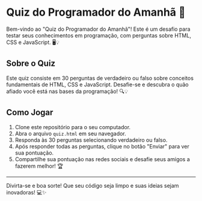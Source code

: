# Quiz do Programador do Amanhã 🚀

Bem-vindo ao "Quiz do Programador do Amanhã"! Este é um desafio para testar seus conhecimentos em programação, com perguntas sobre HTML, CSS e JavaScript. 🖥️💡

## Sobre o Quiz

Este quiz consiste em 30 perguntas de verdadeiro ou falso sobre conceitos fundamentais de HTML, CSS e JavaScript. Desafie-se e descubra o quão afiado você está nas bases da programação! 🔍💡

## Como Jogar

1. Clone este repositório para o seu computador.
2. Abra o arquivo `quiz.html` em seu navegador.
3. Responda às 30 perguntas selecionando verdadeiro ou falso.
4. Após responder todas as perguntas, clique no botão "Enviar" para ver sua pontuação.
5. Compartilhe sua pontuação nas redes sociais e desafie seus amigos a fazerem melhor! 🏆


---

Divirta-se e boa sorte! Que seu código seja limpo e suas ideias sejam inovadoras! 💻✨
